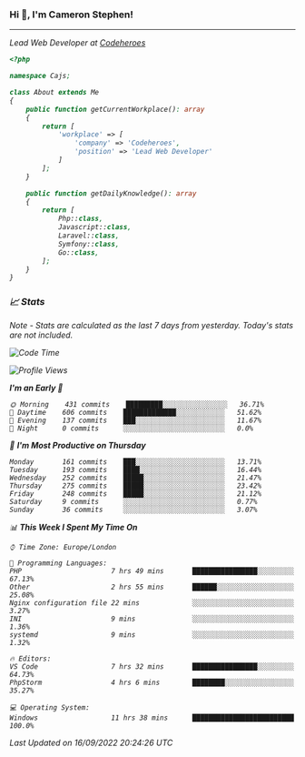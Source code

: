 ### Hi 👋, I'm Cameron Stephen!
<hr>
<p><em>Lead Web Developer at <a href="https://codeheroes.co.uk">Codeheroes</a></p>


```php
<?php

namespace Cajs;

class About extends Me
{
    public function getCurrentWorkplace(): array
    {
        return [
            'workplace' => [
                'company' => 'Codeheroes',
                'position' => 'Lead Web Developer'
            ]
        ];
    }

    public function getDailyKnowledge(): array
    {
        return [
            Php::class,
            Javascript::class,
            Laravel::class,
            Symfony::class,
            Go::class,
        ];
    }
}
```

### 📈 Stats
<p><em>Note - Stats are calculated as the last 7 days from yesterday. Today's stats are not included.</em></p>


<!--START_SECTION:waka-->
![Code Time](http://img.shields.io/badge/Code%20Time-3%2C119%20hrs%2036%20mins-blue)

![Profile Views](http://img.shields.io/badge/Profile%20Views-0-blue)

**I'm an Early 🐤** 

```text
🌞 Morning    431 commits    █████████░░░░░░░░░░░░░░░░   36.71% 
🌆 Daytime    606 commits    █████████████░░░░░░░░░░░░   51.62% 
🌃 Evening    137 commits    ███░░░░░░░░░░░░░░░░░░░░░░   11.67% 
🌙 Night      0 commits      ░░░░░░░░░░░░░░░░░░░░░░░░░   0.0%

```
📅 **I'm Most Productive on Thursday** 

```text
Monday       161 commits    ███░░░░░░░░░░░░░░░░░░░░░░   13.71% 
Tuesday      193 commits    ████░░░░░░░░░░░░░░░░░░░░░   16.44% 
Wednesday    252 commits    █████░░░░░░░░░░░░░░░░░░░░   21.47% 
Thursday     275 commits    █████░░░░░░░░░░░░░░░░░░░░   23.42% 
Friday       248 commits    █████░░░░░░░░░░░░░░░░░░░░   21.12% 
Saturday     9 commits      ░░░░░░░░░░░░░░░░░░░░░░░░░   0.77% 
Sunday       36 commits     ░░░░░░░░░░░░░░░░░░░░░░░░░   3.07%

```


📊 **This Week I Spent My Time On** 

```text
⌚︎ Time Zone: Europe/London

💬 Programming Languages: 
PHP                      7 hrs 49 mins       ████████████████░░░░░░░░░   67.13% 
Other                    2 hrs 55 mins       ██████░░░░░░░░░░░░░░░░░░░   25.08% 
Nginx configuration file 22 mins             ░░░░░░░░░░░░░░░░░░░░░░░░░   3.27% 
INI                      9 mins              ░░░░░░░░░░░░░░░░░░░░░░░░░   1.36% 
systemd                  9 mins              ░░░░░░░░░░░░░░░░░░░░░░░░░   1.32%

🔥 Editors: 
VS Code                  7 hrs 32 mins       ████████████████░░░░░░░░░   64.73% 
PhpStorm                 4 hrs 6 mins        ████████░░░░░░░░░░░░░░░░░   35.27%

💻 Operating System: 
Windows                  11 hrs 38 mins      █████████████████████████   100.0%

```


 Last Updated on 16/09/2022 20:24:26 UTC
<!--END_SECTION:waka-->
